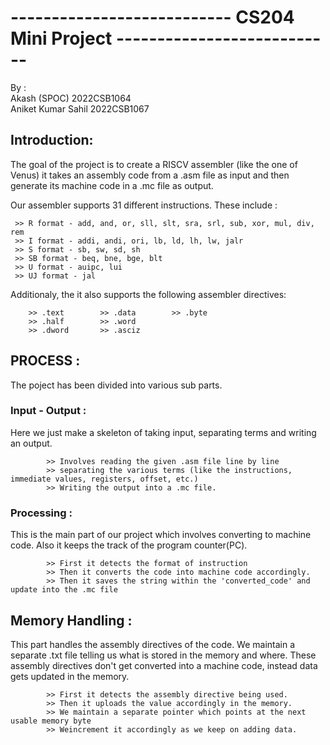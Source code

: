 # --------------------------- CS204 Mini Project ---------------------------

By :  <br>
Akash (SPOC)         2022CSB1064 <br>
Aniket Kumar Sahil   2022CSB1067

## Introduction:
The goal of the project is to create a RISCV assembler (like the one of Venus) 
it takes an assembly code from a .asm file as input and then generate its machine code in a .mc file as output.
  
  Our assembler supports 31 different instructions. These include :
   
     >> R format - add, and, or, sll, slt, sra, srl, sub, xor, mul, div, rem
     >> I format - addi, andi, ori, lb, ld, lh, lw, jalr
     >> S format - sb, sw, sd, sh
     >> SB format - beq, bne, bge, blt
     >> U format - auipc, lui
     >> UJ format - jal
     
  Additionaly, the it also supports the following assembler directives: 
                      
        >> .text        >> .data        >> .byte
        >> .half        >> .word
        >> .dword       >> .asciz

  ## PROCESS :
  The poject has been divided into various sub parts.
      
 ### Input - Output :
Here we just make a skeleton of taking input, separating terms and writing an output.

            >> Involves reading the given .asm file line by line
            >> separating the various terms (like the instructions, immediate values, registers, offset, etc.)
            >> Writing the output into a .mc file.

### Processing : 
            
  This is the main part of our project which involves converting to machine code. Also it keeps the track of the program counter(PC). 
  
            >> First it detects the format of instruction
            >> Then it converts the code into machine code accordingly.
            >> Then it saves the string within the 'converted_code' and update into the .mc file

## Memory Handling : 
  This part handles the assembly directives of the code. We maintain a separate .txt file telling us what is stored in the memory and where.
  These assembly directives don't get converted into a machine code, instead data gets updated in the memory.

            >> First it detects the assembly directive being used.
            >> Then it uploads the value accordingly in the memory.
            >> We maintain a separate pointer which points at the next usable memory byte
            >> Weincrement it accordingly as we keep on adding data.
            
